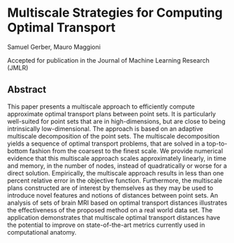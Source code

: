 Multiscale Strategies for Computing Optimal Transport
=========================
Samuel Gerber, Mauro Maggioni

Accepted for publication in the Journal of Machine Learning Research (JMLR)

Abstract
--------
This paper presents a multiscale approach to efficiently compute approximate
optimal transport plans between point sets. It is particularly well-suited for
point sets that are in high-dimensions, but are close to being intrinsically
low-dimensional. The approach is based on an adaptive multiscale decomposition
of the point sets. The multiscale decomposition yields a sequence of optimal
transport problems, that are solved in a top-to-bottom fashion from the
coarsest to the finest scale. We provide numerical evidence that this
multiscale approach scales approximately linearly, in time and memory, in the
number of nodes, instead of quadratically or worse for a direct solution.
Empirically, the multiscale approach results in less than one percent relative
error in the objective function. Furthermore, the multiscale plans constructed
are of interest by themselves as they may be used to introduce novel features
and notions of distances between point sets. An analysis of sets of brain MRI
based on optimal transport distances illustrates the effectiveness of the
proposed method on a real world data set. The application demonstrates that
multiscale optimal transport distances have the potential to improve on
state-of-the-art metrics currently used in computational anatomy.


